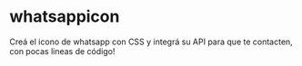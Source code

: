# whatsappicon
Creá el icono de whatsapp con CSS y integrá su API para que te contacten, con pocas lineas de código!
